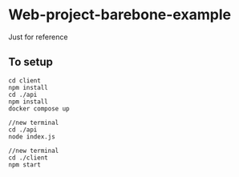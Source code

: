 # Web-project-barebone-example
Just for reference

## To setup
```
cd client
npm install
cd ./api
npm install
docker compose up

//new terminal
cd ./api
node index.js

//new terminal
cd ./client
npm start
```
